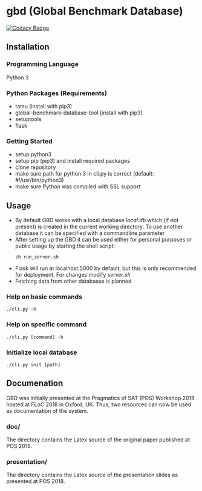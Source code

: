 # gbd (Global Benchmark Database)
[![Codacy Badge](https://api.codacy.com/project/badge/Grade/38208424784e4789a683bd597d58081b)](https://www.codacy.com/app/luca_springer/gbd?utm_source=github.com&amp;utm_medium=referral&amp;utm_content=Weitspringer/gbd&amp;utm_campaign=Badge_Grade)

## Installation
### Programming Language
Python 3

### Python Packages (Requirements)
- tatsu (install with pip3)
- global-benchmark-database-tool (install with pip3)
- setuptools
- flask

### Getting Started
- setup python3
- setup pip (pip3) and install required packages
- clone repository
- make sure path for python 3 in cli.py is correct (default: #!/usr/bin/python3)
- make sure Python was compiled with SSL support

## Usage
- By default GBD works with a local database *local.db* which (if not present) is created in the current working directory. To use another database it can be specified with a commandline parameter
- After setting up the GBD it can be used either for personal purposes or public usage by starting the shell script:
	```console
	sh run_server.sh
	```
- Flask will run at localhost:5000 by default, but this is only recommended for deployment. For changes modify *server.sh*
- Fetching data from other databases is planned

### Help on basic commands
	./cli.py -h

### Help on specific command
	./cli.py [command] -h

### Initialize local database
	./cli.py init [path]

## Documenation
GBD was initially presented at the Pragmatics of SAT (POS) Workshop 2018 hosted at FLoC 2018 in Oxford, UK. Thus, two resources can now be used as documentation of the system. 

### doc/
The directory contains the Latex source of the original paper published at POS 2018.

### presentation/ 
The directory contains the Latex source of the presentation slides as presented at POS 2018.
